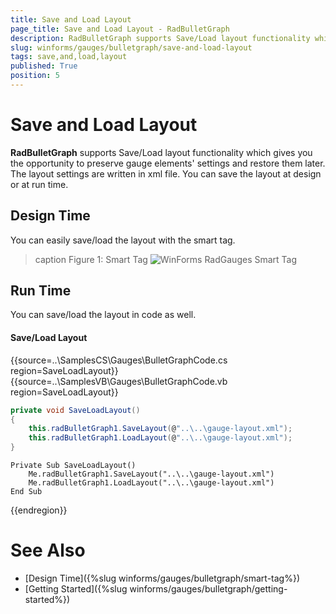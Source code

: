 ```yaml
---
title: Save and Load Layout
page_title: Save and Load Layout - RadBulletGraph
description: RadBulletGraph supports Save/Load layout functionality which gives you the opportunity to preserve gauge elements' settings and restore them later. The layout settings are written in xml file.
slug: winforms/gauges/bulletgraph/save-and-load-layout
tags: save,and,load,layout
published: True
position: 5
---
```


# Save and Load Layout

__RadBulletGraph__ supports Save/Load layout functionality which gives you the opportunity to preserve gauge elements' settings and restore them later. The layout settings are written in xml file. You can save the layout at design or at run time.

## Design Time

You can easily save/load the layout with the smart tag.

>caption Figure 1: Smart Tag
![WinForms RadGauges Smart Tag](images/radbulletgraph-save-and-load-layout001.png)

## Run Time

You can save/load the layout in code as well. 

#### Save/Load Layout

{{source=..\SamplesCS\Gauges\BulletGraphCode.cs region=SaveLoadLayout}} 
{{source=..\SamplesVB\Gauges\BulletGraphCode.vb region=SaveLoadLayout}} 

````C#
private void SaveLoadLayout()
{
    this.radBulletGraph1.SaveLayout(@"..\..\gauge-layout.xml");
    this.radBulletGraph1.LoadLayout(@"..\..\gauge-layout.xml");
}

````
````VB.NET
Private Sub SaveLoadLayout()
    Me.radBulletGraph1.SaveLayout("..\..\gauge-layout.xml")
    Me.radBulletGraph1.LoadLayout("..\..\gauge-layout.xml")
End Sub

````

{{endregion}} 

# See Also

* [Design Time]({%slug winforms/gauges/bulletgraph/smart-tag%})
* [Getting Started]({%slug winforms/gauges/bulletgraph/getting-started%})


